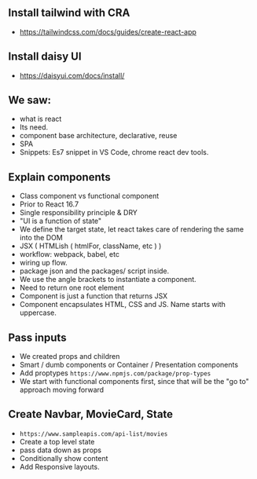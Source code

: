 ## Install tailwind with CRA

- https://tailwindcss.com/docs/guides/create-react-app

## Install daisy UI

- https://daisyui.com/docs/install/

## We saw:

- what is react
- Its need.
- component base architecture, declarative, reuse
- SPA
- Snippets: Es7 snippet in VS Code, chrome react dev tools.

## Explain components

- Class component vs functional component
- Prior to React 16.7
- Single responsibility principle & DRY
- "UI is a function of state"
- We define the target state, let react takes care of rendering the same into the DOM
- JSX ( HTMLish ( htmlFor, className, etc ) )
- workflow: webpack, babel, etc
- wiring up flow.
- package json and the packages/ script inside.
- We use the angle brackets to instantiate a component.
- Need to return one root element
- Component is just a function that returns JSX
- Component encapsulates HTML, CSS and JS. Name starts with uppercase.

## Pass inputs

- We created props and children
- Smart / dumb components or Container / Presentation components
- Add proptypes `https://www.npmjs.com/package/prop-types`
- We start with functional components first, since that will be the "go to" approach moving forward

## Create Navbar, MovieCard, State

- `https://www.sampleapis.com/api-list/movies`
- Create a top level state
- pass data down as props
- Conditionally show content
- Add Responsive layouts.
